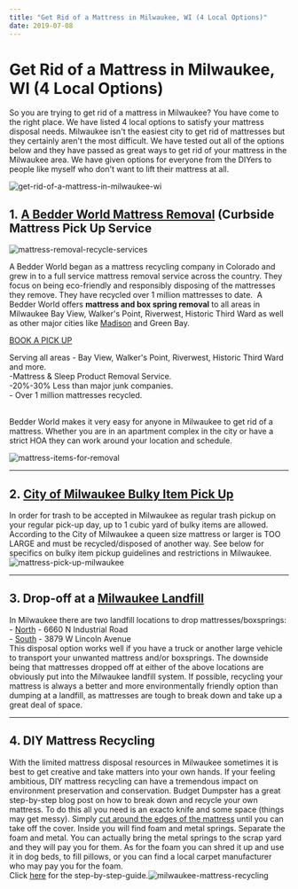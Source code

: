 ```yaml
---
title: "Get Rid of a Mattress in Milwaukee, WI (4 Local Options)"
date: 2019-07-08
---
```


# Get Rid of a Mattress in Milwaukee, WI (4 Local Options)

So you are trying to get rid of a mattress in Milwaukee? You have come to the right place. We have listed 4 local options to satisfy your mattress disposal needs. Milwaukee isn't the easiest city to get rid of mattresses but they certainly aren't the most difficult. We have tested out all of the options below and they have passed as great ways to get rid of your mattress in the Milwaukee area. We have given options for everyone from the DIYers to people like myself who don't want to lift their mattress at all.

![get-rid-of-a-mattress-in-milwaukee-wi](images/092213-milwaukee-center-marcus-downtown-skyline-doorsopenlee076-750xx2950-1659-0-32.jpg) ​

## **1. [A Bedder World Mattress Removal](https://www.abedderworld.com/Milwaukee-WI) (Curbside Mattress Pick Up Service**

![mattress-removal-recycle-services](images/Screen-Shot-2022-04-18-at-12.35.36-PM-1024x367.png)

A Bedder World began as a mattress recycling company in Colorado and grew in to a full service mattress removal service across the country. They focus on being eco-friendly and responsibly disposing of the mattresses they remove. They have recycled over 1 million mattresses to date.  ​A Bedder World offers **mattress and box spring removal** to all areas in Milwaukee Bay View, Walker's Point, Riverwest, Historic Third Ward as well as other major cities like [Madison](https://www.abedderworld.com/how-to-get-rid-of-a-mattress-in-madison-wi.html/) and Green Bay.

[BOOK A PICK UP](https://abedderworld.com/Milwaukee-WI)

Serving all areas - Bay View, Walker's Point, Riverwest, Historic Third Ward and more.  
​-Mattress & Sleep Product Removal Service.  
\-20%-30% Less than major junk companies.  
\- Over 1 million mattresses recycled.[  
​](https://shrsl.com/10qbi "Links active once published")

Bedder World makes it very easy for anyone in Milwaukee to get rid of a mattress. Whether you are in an apartment complex in the city or have a strict HOA they can work around your location and schedule. 

![mattress-items-for-removal](images/Screen-Shot-2022-04-12-at-2.17.06-PM-1024x455.png)

* * *

## **2. [City of Milwaukee Bulky Item Pick Up](https://city.milwaukee.gov/mpw/divisions/operations/environmental/sanitation/Bulky-Item-Pickup#.Wy7qz5M-cWo "Links active once published")**

In order for trash to be accepted in Milwaukee as regular trash pickup on your regular pick-up day, up to 1 cubic yard of bulky items are allowed. According to the City of Milwaukee a queen size mattress or larger is TOO LARGE and must be recycled/disposed of another way. See below for specifics on bulky item pickup guidelines and restrictions in Milwaukee. ​![mattress-pick-up-milwaukee](images/screen-shot-2018-06-23-at-6-51-32-pm.png)

* * *

## **3\. Drop-off at a [Milwaukee Landfill](https://city.milwaukee.gov/mpw/divisions/operations/environmental/sanitation/DropOff#.Wy7x0pM-cWq "Links active once published")** 

In Milwaukee there are two landfill locations to drop mattresses/boxsprings:  
\- [North](https://www.google.com/maps/place/6660+N+Industrial+Rd,+Milwaukee,+WI+53223/@43.1390862,-87.9972311,17z/data=!3m1!4b1!4m5!3m4!1s0x88051d4057a7fe31:0xd311e368e111efef!8m2!3d43.1390862!4d-87.9950424 "Links active once published") - 6660 N Industrial Road  
\- [South](https://www.google.com/maps/place/3879+W+Lincoln+Ave,+Milwaukee,+WI+53215/@43.0022733,-87.9649005,17z/data=!3m1!4b1!4m5!3m4!1s0x88051a77f68af9e3:0x79c538b6e308311a!8m2!3d43.0022733!4d-87.9627118 "Links active once published") - 3879 W Lincoln Avenue  
This disposal option works well if you have a truck or another large vehicle to transport your unwanted mattress and/or boxsprings. The downside being that mattresses dropped off at either of the above locations are obviously put into the Milwaukee landfill system. If possible, recycling your mattress is always a better and more environmentally friendly option than dumping at a landfill, as mattresses are tough to break down and take up a great deal of space.  

* * *

## **4\. DIY Mattress Recycling** 

With the limited mattress disposal resources in Milwaukee sometimes it is best to get creative and take matters into your own hands. If your feeling ambitious, DIY mattress recycling can have a tremendous impact on environment preservation and conservation. Budget Dumpster has a great step-by-step blog ​post on how to break down and recycle your own mattress. To do this all you need is an exacto knife and some space (things may get messy). Simply [cut around the edges of the mattress](https://www.abedderworld.com/how-to-cut-a-memory-foam-mattress.html/) until you can take off the cover. Inside you will find foam and metal springs. Separate the foam and metal. You can actually bring the metal springs to the scrap yard and they will pay you for them. As for the foam you can shred it up and use it in dog beds, to fill pillows, or you can find a local carpet manufacturer who may pay you for the foam.  
Click [here](https://www.budgetdumpster.com/blog/how-to-break-down-mattress-and-box-spring/ "Links active once published") for the step-by-step-guide.![milwaukee-mattress-recycling](images/screen-shot-2018-06-23-at-4-37-03-pm-orig_orig.png)

